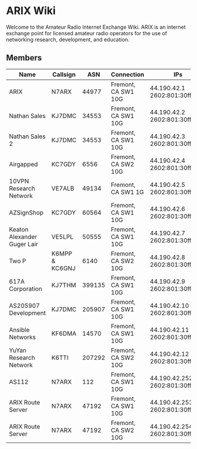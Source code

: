 # ARIX Wiki

Welcome to the Amateur Radio Internet Exchange Wiki. ARIX is an internet exchange point for licensed amateur radio
operators for the use of networking research, development, and education.

## Members

| Name                        | Callsign       | ASN    | Connection          | IPs                              |
| --------------------------- | -------------- | ------ | ------------------- | -------------------------------- |
| ARIX                        | N7ARX          | 44977  | Fremont, CA SW1 10G | 44.190.42.1   2602:801:30ff::1   |
| Nathan Sales                | KJ7DMC         | 34553  | Fremont, CA SW1 10G | 44.190.42.2   2602:801:30ff::2   |
| Nathan Sales 2              | KJ7DMC         | 34553  | Fremont, CA SW1 10G | 44.190.42.3   2602:801:30ff::3   |
| Airgapped                   | KC7GDY         | 6556   | Fremont, CA SW2 10G | 44.190.42.4   2602:801:30ff::4   |
| 10VPN Research Network      | VE7ALB         | 49134  | Fremont, CA SW1 1G  | 44.190.42.5   2602:801:30ff::5   |
| AZSignShop                  | KC7GDY         | 60564  | Fremont, CA SW1 10G | 44.190.42.6   2602:801:30ff::6   |
| Keaton Alexander Guger Lair | VE5LPL         | 50555  | Fremont, CA SW1 10G | 44.190.42.7   2602:801:30ff::7   |
| Two P                       | K6MPP & KC6GNJ | 6140   | Fremont, CA SW2 10G | 44.190.42.8   2602:801:30ff::8   |
| 617A Corporation            | KJ7THM         | 399135 | Fremont, CA SW1 10G | 44.190.42.9   2602:801:30ff::9   |
| AS205907 Development        | KJ7DMC         | 205907 | Fremont, CA SW1 10G | 44.190.42.10  2602:801:30ff::10  |
| Ansible Networks            | KF6DMA         | 14570  | Fremont, CA SW1 10G | 44.190.42.11  2602:801:30ff::11  |
| YuYan Research Network      | K6TTI          | 207292 | Fremont, CA SW2 10G | 44.190.42.12  2602:801:30ff::12  |
| AS112                       | N7ARX          | 112    | Fremont, CA SW1 10G | 44.190.42.252 2602:801:30ff::252 |
| ARIX Route Server           | N7ARX          | 47192  | Fremont, CA SW1 10G | 44.190.42.253 2602:801:30ff::253 |
| ARIX Route Server           | N7ARX          | 47192  | Fremont, CA SW2 10G | 44.190.42.254 2602:801:30ff::254 |
